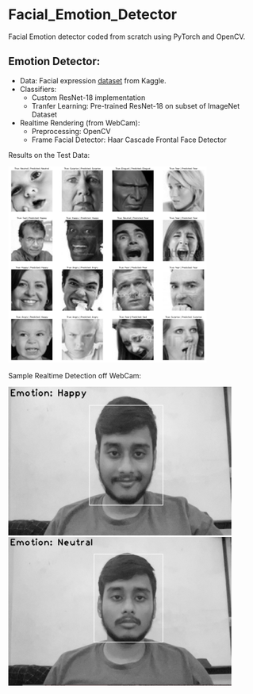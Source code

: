 # Facial_Emotion_Detector

Facial Emotion detector coded from scratch using PyTorch and OpenCV.

## Emotion Detector:
- Data: Facial expression [dataset](http://www.kaggle.com/dataset/de270025c781ba47a3a6d774a0d670452bfb4dc9d2d6b13740cdb0c17aa7bf2b) from Kaggle.
- Classifiers:
    - Custom ResNet-18 implementation
    - Tranfer Learning: Pre-trained ResNet-18 on subset of ImageNet Dataset
- Realtime Rendering (from WebCam):
    - Preprocessing: OpenCV
    - Frame Facial Detector: Haar Cascade Frontal Face Detector

Results on the Test Data:

<img src="sample_images/results.jpeg" alt="Results" width="400"/>

Sample Realtime Detection off WebCam:

<img src="sample_images/happy_face.jpeg" alt="Happy Face" height="300" width="450"/>

<img src="sample_images/neutral_face.jpeg" alt="Neutral Face" height="300" width="450"/>